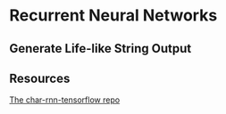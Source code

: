 # Recurrent Neural Networks

## Generate Life-like String Output

## Resources

[The char-rnn-tensorflow repo](https://github.com/sherjilozair/char-rnn-tensorflow#basic-usage)
